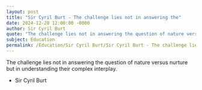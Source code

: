```yaml
---
layout: post
title: "Sir Cyril Burt - The challenge lies not in answering the"
date: 2024-12-28 12:00:00 -0000
author: Sir Cyril Burt
quote: "The challenge lies not in answering the question of nature versus nurture but in understanding their complex interplay."
subject: Education
permalink: /Education/Sir Cyril Burt/Sir Cyril Burt - The challenge lies not in answering the
---
```


The challenge lies not in answering the question of nature versus nurture but in understanding their complex interplay.

- Sir Cyril Burt
